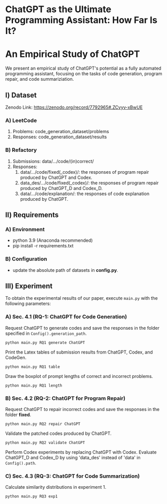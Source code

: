 # ChatGPT as the Ultimate Programming Assistant: How Far Is It?

An Empirical Study of ChatGPT
=======
We present an empirical study of ChatGPT's potential as a fully automated programming assistant, focusing on the tasks of code generation, program repair, and code summariziation.

## Ⅰ) Dataset
Zenodo Link: https://zenodo.org/record/7792965#.ZCvyv-xBwUE
### A) LeetCode
1. Problems: code_generation_dataset/problems
2. Responses: code_generation_dataset/results
### B) Refactory
1. Submissions: data/.../code/(in)correct/
2. Responses:
   1. data/.../code/fixed(_codex)/: the responses of program repair produced by ChatGPT and Codex.
   2. data_des/.../code/fixed(_codex)/: the responses of program repair produced by ChatGPT_D and Codex_D.
   3. data/.../code/explanation/: the responses of code explanation produced by ChatGPT.

## Ⅱ) Requirements
### A) Environment 
  * python 3.9 (Anaconda recommended)
  * pip install -r requirements.txt

[//]: # (  * pip install git+https://github.com/mmabrouk/chatgpt-wrapper.git@v0.3.6)
[//]: # (Follow instructions on https://github.com/mmabrouk/chatgpt-wrapper/tree/v0.3.6 to setup ChatGPT web interface.)

### B) Configuration
  * update the absolute path of datasets in **config.py**.
  
## Ⅲ) Experiment
To obtain the experimental results of our paper, execute `main.py` with the following parameters:

### A) Sec. 4.1 (RQ-1: ChatGPT for Code Generation)
Request ChatGPT to generate codes and save the responses in the folder specified in `Config().generation_path`.
```
python main.py RQ1 generate ChatGPT
```
Print the Latex tables of submission results from ChatGPT, Codex, and CodeGen.
```
python main.py RQ1 table
```
Draw the boxplot of prompt lengths of correct and incorrect problems.
```
python main.py RQ1 length
```

### B) Sec. 4.2 (RQ-2: ChatGPT for Program Repair)
Request ChatGPT to repair incorrect codes and save the responses in the folder **fixed**.
```
python main.py RQ2 repair ChatGPT
```
Validate the patched codes produced by ChatGPT.
```
python main.py RQ2 validate ChatGPT
```
Perform Codex experiments by replacing ChatGPT with Codex. Evaluate ChatGPT_D and Codex_D by using 'data_des' instead of 'data' in `Config().path`.

### C) Sec. 4.3 (RQ-3: ChatGPT for Code Summarization)
Calculate similarity distributions in experiment 1.
```
python main.py RQ3 exp1
```

[//]: # (Calculate similarity distributions in experiment 2.)

[//]: # (```)

[//]: # (python main.py RQ3 exp2)

[//]: # (```)